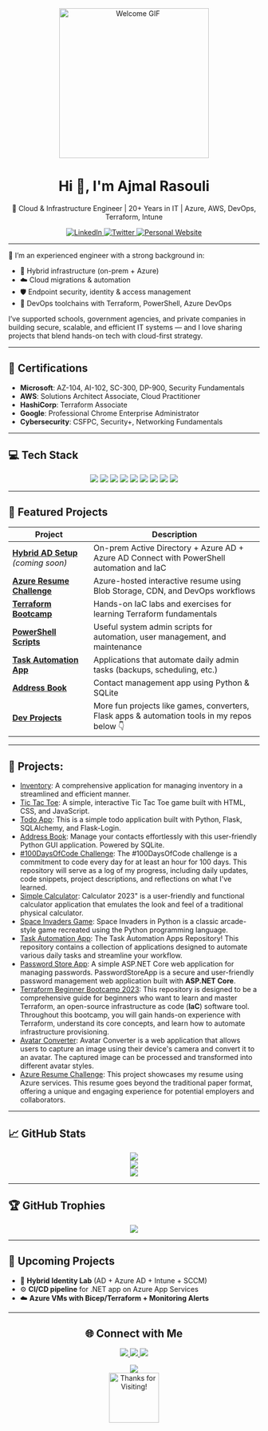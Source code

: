 <div align="center">
  <img src="https://media.giphy.com/media/qgQUggAC3Pfv687qPC/giphy.gif" alt="Welcome GIF" width="300" />
</div>

<h1 align="center">Hi 👋, I'm Ajmal Rasouli</h1>

<p align="center">
  💼 Cloud & Infrastructure Engineer | 20+ Years in IT | Azure, AWS, DevOps, Terraform, Intune
</p>

<p align="center">
  <a href="https://linkedin.com/in/ajmal-rasouli-b0139226" target="_blank">
    <img src="https://img.shields.io/badge/LinkedIn-%230077B5.svg?logo=linkedin&logoColor=white" alt="LinkedIn" />
  </a>
  <a href="https://x.com/AjmalRasouli2" target="_blank">
    <img src="https://img.shields.io/badge/Twitter-%231DA1F2.svg?logo=Twitter&logoColor=white" alt="Twitter" />
  </a>
  <a href="https://ajmaltech.com/" target="_blank">
    <img src="https://img.shields.io/badge/Website-%23E34F26.svg?logo=html5&logoColor=white" alt="Personal Website" />
  </a>
</p>

---

🚀 I’m an experienced engineer with a strong background in:

- 🔧 Hybrid infrastructure (on-prem + Azure)
- ☁️ Cloud migrations & automation
- 🛡️ Endpoint security, identity & access management
- 🧰 DevOps toolchains with Terraform, PowerShell, Azure DevOps

I’ve supported schools, government agencies, and private companies in building secure, scalable, and efficient IT systems — and I love sharing projects that blend hands-on tech with cloud-first strategy.

---

## 📜 Certifications

- **Microsoft**: AZ-104, AI-102, SC-300, DP-900, Security Fundamentals
- **AWS**: Solutions Architect Associate, Cloud Practitioner
- **HashiCorp**: Terraform Associate
- **Google**: Professional Chrome Enterprise Administrator
- **Cybersecurity**: CSFPC, Security+, Networking Fundamentals

---

## 💻 Tech Stack

<p align="center">
  <img src="https://img.shields.io/badge/Azure-%230072C6.svg?style=for-the-badge&logo=microsoftazure&logoColor=white" />
  <img src="https://img.shields.io/badge/AWS-%23FF9900.svg?style=for-the-badge&logo=amazon-aws&logoColor=white" />
  <img src="https://img.shields.io/badge/Terraform-%235835CC.svg?style=for-the-badge&logo=terraform&logoColor=white" />
  <img src="https://img.shields.io/badge/PowerShell-%235391FE.svg?style=for-the-badge&logo=powershell&logoColor=white" />
  <img src="https://img.shields.io/badge/Docker-%230db7ed.svg?style=for-the-badge&logo=docker&logoColor=white" />
  <img src="https://img.shields.io/badge/Intune-0078D4?style=for-the-badge&logo=microsoft&logoColor=white" />
  <img src="https://img.shields.io/badge/Active%20Directory-003399?style=for-the-badge&logo=windows&logoColor=white" />
  <img src="https://img.shields.io/badge/GitHub%20Actions-2088FF?style=for-the-badge&logo=github-actions&logoColor=white" />
  <img src="https://img.shields.io/badge/SQL-CC2927?style=for-the-badge&logo=microsoftsqlserver&logoColor=white" />
</p>

---

## 🔧 Featured Projects

| Project | Description |
|--------|-------------|
| [**Hybrid AD Setup**](https://github.com/ajmalrasouli/hybrid-ad-setup) *(coming soon)* | On-prem Active Directory + Azure AD + Azure AD Connect with PowerShell automation and IaC |
| [**Azure Resume Challenge**](https://github.com/ajmalrasouli/ar-resume) | Azure-hosted interactive resume using Blob Storage, CDN, and DevOps workflows |
| [**Terraform Bootcamp**](https://github.com/ajmalrasouli/terraform-beginner-bootcamp-2023) | Hands-on IaC labs and exercises for learning Terraform fundamentals |
| [**PowerShell Scripts**](https://github.com/ajmalrasouli/powershell-scripts) | Useful system admin scripts for automation, user management, and maintenance |
| [**Task Automation App**](https://github.com/ajmalrasouli/Task-Automation-Apps) | Applications that automate daily admin tasks (backups, scheduling, etc.) |
| [**Address Book**](https://github.com/ajmalrasouli/address-book-app) | Contact management app using Python & SQLite |
| [**Dev Projects**](#) | More fun projects like games, converters, Flask apps & automation tools in my repos below 👇 |

---
## 🚀 Projects:
- [Inventory](https://github.com/ajmalrasouli/Inventory_app): A comprehensive application for managing inventory in a streamlined and efficient manner.
- [Tic Tac Toe](https://github.com/ajmalrasouli/github-actions-demo): A simple, interactive Tic Tac Toe game built with HTML, CSS, and JavaScript.
- [Todo App](https://github.com/ajmalrasouli/todo-app): This is a simple todo application built with Python, Flask, SQLAlchemy, and Flask-Login.
- [Address Book](https://github.com/ajmalrasouli/address-book-app): Manage your contacts effortlessly with this user-friendly Python GUI application. Powered by SQLite.
- [#100DaysOfCode Challenge](https://github.com/ajmalrasouli/100DaysOfCode): The #100DaysOfCode challenge is a commitment to code every day for at least an hour for 100 days. This repository will serve as a log of my progress, including daily updates, code snippets, project descriptions, and reflections on what I've learned.
- [Simple Calculator](https://github.com/ajmalrasouli/Calculator): Calculator 2023" is a user-friendly and functional calculator application that emulates the look and feel of a traditional physical calculator.
- [Space Invaders Game](https://github.com/ajmalrasouli/space-invaders-python): Space Invaders in Python is a classic arcade-style game recreated using the Python programming language.
- [Task Automation App](https://github.com/ajmalrasouli/Task-Automation-Apps): The Task Automation Apps Repository! This repository contains a collection of applications designed to automate various daily tasks and streamline your workflow.
- [Password Store App](https://github.com/ajmalrasouli/HackTogetherDN8): A simple ASP.NET Core web application for managing passwords. PasswordStoreApp is a secure and user-friendly password management web application built with **ASP.NET Core**.
- [Terraform Beginner Bootcamp 2023](https://github.com/ajmalrasouli/terraform-beginner-bootcamp-2023): This repository is designed to be a comprehensive guide for beginners who want to learn and master Terraform, an open-source infrastructure as code (**IaC**) software tool. Throughout this bootcamp, you will gain hands-on experience with Terraform, understand its core concepts, and learn how to automate infrastructure provisioning.
- [Avatar Converter](https://github.com/ajmalrasouli/ProjectData): Avatar Converter is a web application that allows users to capture an image using their device's camera and convert it to an avatar. The captured image can be processed and transformed into different avatar styles.
- [Azure Resume Challenge](https://github.com/ajmalrasouli/ar-resume): This project showcases my resume using Azure services. This resume goes beyond the traditional paper format, offering a unique and engaging experience for potential employers and collaborators.
<!-- Add more projects as needed -->

---

## 📈 GitHub Stats

<div align="center">
  <img src="https://github-readme-stats.vercel.app/api?username=ajmalrasouli&theme=dark&hide_border=true&include_all_commits=false&count_private=true" /><br/>
  <img src="https://github-readme-streak-stats.herokuapp.com/?user=ajmalrasouli&theme=dark&hide_border=true" /><br/>
  <img src="https://github-readme-stats.vercel.app/api/top-langs/?username=ajmalrasouli&theme=dark&hide_border=true&layout=compact" />
</div>

---

## 🏆 GitHub Trophies

<div align="center">
  <img src="https://github-profile-trophy.vercel.app/?username=ajmalrasouli&theme=radical&no-frame=false&no-bg=true&margin-w=4" />
</div>

---

## 🚀 Upcoming Projects

- 🧠 **Hybrid Identity Lab** (AD + Azure AD + Intune + SCCM)
- ⚙️ **CI/CD pipeline** for .NET app on Azure App Services
- ☁️ **Azure VMs with Bicep/Terraform + Monitoring Alerts**

---

<h2 align="center">🌐 Connect with Me</h2>

<p align="center">
  <a href="https://www.linkedin.com/in/ajmal-rasouli-b0139226/" target="_blank">
    <img src="https://img.shields.io/badge/LinkedIn-%230077B5.svg?logo=linkedin&logoColor=white" />
  </a>
  <a href="https://x.com/AjmalRasouli2" target="_blank">
    <img src="https://img.shields.io/badge/Twitter-%231DA1F2.svg?logo=Twitter&logoColor=white" />
  </a>
  <a href="https://www.ajmalrasouli.uk/" target="_blank">
    <img src="https://img.shields.io/badge/Website-%23E34F26.svg?logo=html5&logoColor=white" />
  </a>
</p>

<p align="center">
  <img src="https://visitcount.itsvg.in/api?id=ajmalrasouli&icon=0&color=0" />
  <br/>
  <img src="https://i.imgur.com/dBaSKWF.gif" alt="Thanks for Visiting!" height="100" />
</p>
